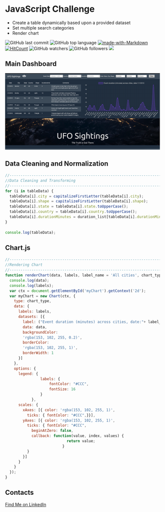 # JavaScript Challenge
* Create a table dynamically based upon a provided dataset  
* Set multiple search categories
* Render chart

![GitHub last commit](https://img.shields.io/github/last-commit/OlegRyzhkov2020/javascript-challenge)
![GitHub top language](https://img.shields.io/github/languages/top/OlegRyzhkov2020/javascript-challenge)
[![made-with-Markdown](https://img.shields.io/badge/Made%20with-Markdown-1f425f.svg)](http://commonmark.org)
[![HitCount](http://hits.dwyl.com/OlegRyzhkov2020/oil-project.svg)](http://hits.dwyl.com/OlegRyzhkov2020/javascript-challenge)
![GitHub watchers](https://img.shields.io/github/watchers/OlegRyzhkov2020/sql-challenge?label=Watch&style=social)
![GitHub followers](https://img.shields.io/github/followers/OlegRyzhkov2020?label=Follow&style=social)
[![](https://data.jsdelivr.com/v1/package/npm/chart.js/badge)](https://www.jsdelivr.com/package/npm/chart.js)

## Main Dashboard

![dashboard_slide](images/ufo_2.png)

## Data Cleaning and  Normalization

```JavaScript
//------------------------------------------------------------------------------
//Data Cleaning and Transforming
//------------------------------------------------------------------------------
for (i in tableData) {
  tableData[i].city = capitalizeFirstLetter(tableData[i].city);
  tableData[i].shape = capitalizeFirstLetter(tableData[i].shape);
  tableData[i].state = tableData[i].state.toUpperCase();
  tableData[i].country = tableData[i].country.toUpperCase();
  tableData[i].durationMinutes = duration_list[tableData[i].durationMinutes];
}

console.log(tableData);

```
## Chart.js

```JavaScript
//------------------------------------------------------------------------------
//Rendering Chart
//------------------------------------------------------------------------------
function renderChart(data, labels, label_name = 'All cities', chart_type='line') {
  console.log(data);
  console.log(labels);
  var ctx = document.getElementById('myChart').getContext('2d');
  var myChart = new Chart(ctx, {
    type: chart_type,
    data: {
      labels: labels,
      datasets: [{
        label: ("Event duration (minutes) across cities, date:"+ label_name),
        data: data,
        backgroundColor:
        'rgba(153, 102, 255, 0.2)',
        borderColor:
        'rgba(153, 102, 255, 1)',
        borderWidth: 1
      }]
    },
    options: {
      legend: {
                labels: {
                    fontColor: "#CCC",
                    fontSize: 16
                }
            },
      scales: {
        xAxes: [{ color: 'rgba(153, 102, 255, 1)',
          ticks: { fontColor: "#CCC",}}],
        yAxes: [{ color: 'rgba(153, 102, 255, 1)',
          ticks: { fontColor: "#CCC",
            beginAtZero: false,
            callback: function(value, index, values) {
                            return value;
                          }
          }
        }]
      }
    }
  });
}
```
## Contacts
[Find Me on
LinkedIn](https://www.linkedin.com/in/oleg-n-ryzhkov/)
